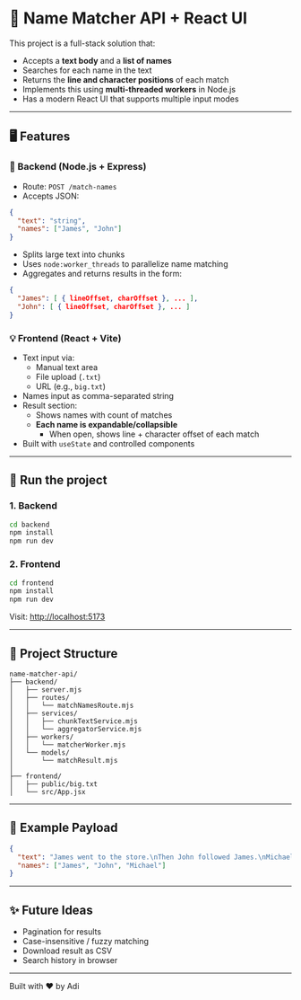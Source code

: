 # 🧠 Name Matcher API + React UI

This project is a full-stack solution that:
- Accepts a **text body** and a **list of names**
- Searches for each name in the text
- Returns the **line and character positions** of each match
- Implements this using **multi-threaded workers** in Node.js
- Has a modern React UI that supports multiple input modes

---

## 🖥️ Features

### 🔧 Backend (Node.js + Express)
- Route: `POST /match-names`
- Accepts JSON:
```json
{
  "text": "string",
  "names": ["James", "John"]
}
```
- Splits large text into chunks
- Uses `node:worker_threads` to parallelize name matching
- Aggregates and returns results in the form:
```json
{
  "James": [ { lineOffset, charOffset }, ... ],
  "John": [ { lineOffset, charOffset }, ... ]
}
```

### 💡 Frontend (React + Vite)
- Text input via:
  - Manual text area
  - File upload (`.txt`)
  - URL (e.g., `big.txt`)
- Names input as comma-separated string
- Result section:
  - Shows names with count of matches
  - **Each name is expandable/collapsible**
    - When open, shows line + character offset of each match
- Built with `useState` and controlled components

---

## 🚀 Run the project

### 1. Backend
```bash
cd backend
npm install
npm run dev
```

### 2. Frontend
```bash
cd frontend
npm install
npm run dev
```

Visit: [http://localhost:5173](http://localhost:5173)

---

## 📁 Project Structure
```
name-matcher-api/
├── backend/
│   ├── server.mjs
│   ├── routes/
│   │   └── matchNamesRoute.mjs
│   ├── services/
│   │   ├── chunkTextService.mjs
│   │   └── aggregatorService.mjs
│   ├── workers/
│   │   └── matcherWorker.mjs
│   └── models/
│       └── matchResult.mjs
│
├── frontend/
│   ├── public/big.txt
│   └── src/App.jsx
```

---

## 🧪 Example Payload
```json
{
  "text": "James went to the store.\nThen John followed James.\nMichael did not go.\nJames was tired.",
  "names": ["James", "John", "Michael"]
}
```

---

## ✨ Future Ideas
- Pagination for results
- Case-insensitive / fuzzy matching
- Download result as CSV
- Search history in browser

---

Built with ❤️ by Adi
